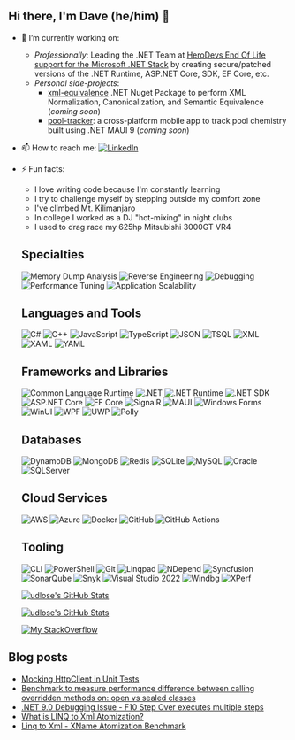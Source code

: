 
<!--
**udlose/udlose** is a ✨ _special_ ✨ repository because its `README.md` (this file) appears on your GitHub profile.

Here are some ideas to get you started:

- 🔭 I’m currently working on ...
- 🌱 I’m currently learning ...
- 👯 I’m looking to collaborate on ...
- 🤔 I’m looking for help with ...
- 💬 Ask me about ...
- 📫 How to reach me: ...
- 😄 Pronouns: ...
- ⚡ Fun fact: ...
-->

## Hi there, I'm Dave (he/him) 👋
- 🔭 I’m currently working on:
  - _Professionally_: Leading the .NET Team at [HeroDevs End Of Life support for the Microsoft .NET Stack](https://www.herodevs.com/support/dot-net-nes) by creating secure/patched versions of the .NET Runtime, ASP.NET Core, SDK, EF Core, etc.
  - _Personal side-projects_:
    - [xml-equivalence](https://github.com/udlose/xml-equivalency/) .NET Nuget Package to perform XML Normalization, Canonicalization, and Semantic Equivalence (*coming soon*)
    - [pool-tracker](https://github.com/Black-Box-Solutions/pool-tracker): a cross-platform mobile app to track pool chemistry built using .NET MAUI 9 (*coming soon*)
- 📫 How to reach me: [![LinkedIn](https://custom-icon-badges.demolab.com/badge/LinkedIn-0A66C2?logo=linkedin-white&logoColor=fff)](https://linkedin.com/in/daveblack)
- ⚡ Fun facts:
  - I love writing code because I'm constantly learning
  - I try to challenge myself by stepping outside my comfort zone
  - I've climbed Mt. Kilimanjaro
  - In college I worked as a DJ "hot-mixing" in night clubs
  - I used to drag race my 625hp Mitsubishi 3000GT VR4

  ## Specialties
  ![Memory Dump Analysis](https://img.shields.io/badge/Memory_Dump_Analysis-5C2D91?style=flat&logo=visual-studio&logoColor=white)
  ![Reverse Engineering](https://img.shields.io/badge/Reverse_Engineering-5C2D91?style=flat&logo=visual-studio&logoColor=white)
  ![Debugging](https://img.shields.io/badge/Debugging-5C2D91?style=flat&logo=visual-studio&logoColor=white)
  ![Performance Tuning](https://img.shields.io/badge/Performance_Tuning-5C2D91?style=flat&logo=visual-studio&logoColor=white)
  ![Application Scalability](https://img.shields.io/badge/Application_Scalability-5C2D91?style=flat&logo=visual-studio&logoColor=white)

  ## Languages and Tools
  ![C#](https://custom-icon-badges.demolab.com/badge/C%23-%23239120.svg?logo=cshrp&logoColor=white)
  ![C++](https://img.shields.io/badge/C%2B%2B-00599C?style=flat&logo=c%2B%2B&logoColor=white)
  ![JavaScript](https://img.shields.io/badge/JavaScript-323330?style=flat&logo=javascript&logoColor=%23F7DF1E)
  ![TypeScript](https://img.shields.io/badge/TypeScript-007ACC?style=flat&logo=typescript&logoColor=white) 
  ![JSON](https://img.shields.io/badge/JSON-000000?style=flat&logo=json&logoColor=white)
  ![TSQL](https://img.shields.io/badge/T-SQL-CC2927?style=flat&logo=microsoft-sql-server&logoColor=white)
  ![XML](https://img.shields.io/badge/XML-FF7F50?style=flat&logo=xml&logoColor=white) 
  ![XAML](https://img.shields.io/badge/XAML-4B8BBE?style=flat&logo=xaml&logoColor=white)
  ![YAML](https://img.shields.io/badge/YAML-1F425F?style=flat&logo=yaml&logoColor=white)
  
  ## Frameworks and Libraries
  ![Common Language Runtime](https://img.shields.io/badge/CLR-512BD4?style=flat&logo=.net&logoColor=white)
  ![.NET](https://img.shields.io/badge/.NET-512BD4?style=flat&logo=.net&logoColor=white)
  ![.NET Runtime](https://img.shields.io/badge/.NET_Runtime-512BD4?style=flat&logo=.net&logoColor=white)
  ![.NET SDK](https://img.shields.io/badge/.NET_SDK-512BD4?style=flat&logo=.net&logoColor=white)
  ![ASP.NET Core](https://img.shields.io/badge/ASP.NET_Core-5C2D91?style=flat&logo=asp.net&logoColor=white)
  ![EF Core](https://img.shields.io/badge/EF_Core-512BD4?style=flat&logo=.net&logoColor=white)
  ![SignalR](https://img.shields.io/badge/SignalR-512BD4?style=flat&logo=.net&logoColor=white)
  ![MAUI](https://img.shields.io/badge/.NET_MAUI-512BD4?style=flat&logo=.net&logoColor=white)
  ![Windows Forms](https://img.shields.io/badge/Windows_Forms-512BD4?style=flat&logo=.net&logoColor=white)
  ![WinUI](https://img.shields.io/badge/WinUI-512BD4?style=flat&logo=.net&logoColor=white)
  ![WPF](https://img.shields.io/badge/WPF-512BD4?style=flat&logo=.net&logoColor=white)
  ![UWP](https://img.shields.io/badge/UWP-512BD4?style=flat&logo=.net&logoColor=white)
  ![Polly](https://img.shields.io/badge/Polly-512BD4?style=flat&logo=.net&logoColor=white)

  ## Databases
  ![DynamoDB](https://img.shields.io/badge/DynamoDB-4053D6?style=flat&logo=amazon-dynamodb&logoColor=white)
  ![MongoDB](https://img.shields.io/badge/MongoDB-47A248?style=flat&logo=mongodb&logoColor=white)
  ![Redis](https://img.shields.io/badge/Redis-DC382D?style=flat&logo=redis&logoColor=white)
  ![SQLite](https://img.shields.io/badge/SQLite-003B57?style=flat&logo=sqlite&logoColor=white)
  ![MySQL](https://img.shields.io/badge/MySQL-4479A1?style=flat&logo=mysql&logoColor=white)
  ![Oracle](https://img.shields.io/badge/Oracle-F80000?style=flat&logo=oracle&logoColor=white)
  ![SQLServer](https://img.shields.io/badge/Microsoft_SQL_Server-CC2927?style=flat&logo=microsoft-sql-server&logoColor=white)

  ## Cloud Services
  ![AWS](https://img.shields.io/badge/AWS-232F3E?style=flat&logo=amazon-aws&logoColor=white)
  ![Azure](https://img.shields.io/badge/Azure-0089D6?style=flat&logo=azure-devops&logoColor=white)
  ![Docker](https://img.shields.io/badge/Docker-2496ED?style=flat&logo=docker&logoColor=white)
  ![GitHub](https://img.shields.io/badge/GitHub-181717?style=flat&logo=github&logoColor=white)
  ![GitHub Actions](https://img.shields.io/badge/GitHub_Actions-2088FF?style=flat&logo=github-actions&logoColor=white)
  
  ## Tooling
  ![CLI](https://img.shields.io/badge/.NET_CLI-512BD4?style=flat&logo=.net&logoColor=white)
  ![PowerShell](https://img.shields.io/badge/PowerShell-5391FE?style=flat&logo=powershell&logoColor=white)
  ![Git](https://img.shields.io/badge/Git-F05032?style=flat&logo=git&logoColor=white)
  ![Linqpad](https://img.shields.io/badge/Linqpad-5C2D91?style=flat&logo=visual-studio&logoColor=white)
  ![NDepend](https://img.shields.io/badge/NDepend-5C2D91?style=flat&logo=visual-studio&logoColor=white)
  ![Syncfusion](https://img.shields.io/badge/Syncfusion-5C2D91?style=flat&logo=visual-studio&logoColor=white)
  ![SonarQube](https://img.shields.io/badge/SonarQube-4E9BCD?style=flat&logo=sonarqube&logoColor=white)
  ![Snyk](https://img.shields.io/badge/Snyk-4E9BCD?style=flat&logo=snyk&logoColor=white)
  ![Visual Studio 2022](https://img.shields.io/badge/Visual_Studio_2022-5C2D91?style=flat&logo=visual-studio&logoColor=white)
  ![Windbg](https://img.shields.io/badge/Windbg-5C2D91?style=flat&logo=visual-studio&logoColor=white)
  ![XPerf](https://img.shields.io/badge/XPerf-5C2D91?style=flat&logo=visual-studio&logoColor=white)

  [![udlose's GitHub Stats](https://github-readme-stats-sepia-ten-71.vercel.app/api?username=udlose&show_icons=true&show_owner=true&count_private=true&include_all_commits=true&theme=dark#gh-dark-mode-only)](https://github.com/udlose/github-readme-stats#gh-dark-mode-only)
  
  [![udlose's GitHub Stats](https://github-readme-stats-sepia-ten-71.vercel.app/api?username=udlose&show_icons=true&count_private=true&include_all_commits=true&theme=light#gh-light-mode-only)](https://github.com/udlose/github-readme-stats#gh-light-mode-only)

  [![My StackOverflow](https://github-readme-stackoverflow.vercel.app/?userID=251267&theme=dark&layout=compact)](https://stackoverflow.com/users/251267/dave-black)


## Blog posts
<!-- BLOG-POST-LIST:START -->
- [Mocking HttpClient in Unit Tests](http://dave-black.blogspot.com/2025/02/mocking-httpclient-in-unit-tests.html)
- [Benchmark to measure performance difference between calling overridden methods on: open vs sealed classes](https://gist.github.com/udlose/712f7c157e10c742d870934bba53c2a3)
- [.NET 9.0 Debugging Issue - F10 Step Over executes multiple steps](http://dave-black.blogspot.com/2025/01/net-90-debugging-issue-f10-step-over.html)
- [What is LINQ to Xml Atomization?](http://dave-black.blogspot.com/2025/01/what-is-linq-to-xml-atomization.html)
- [Linq to Xml - XName Atomization Benchmark](https://gist.github.com/udlose/1a5b0338c5fa4e83ec71fb22197396cf)
<!-- BLOG-POST-LIST:END -->
